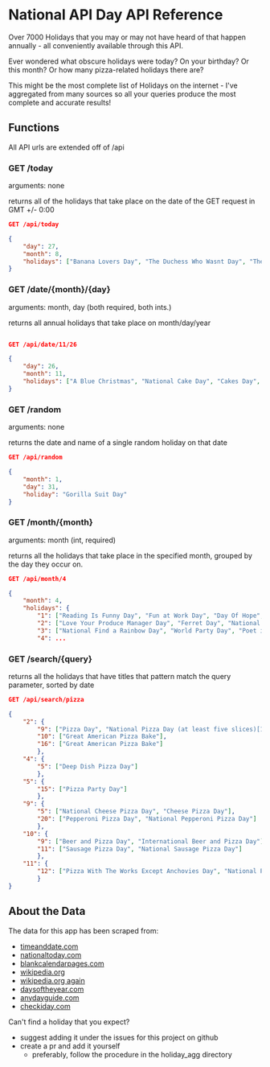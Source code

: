 # National API Day API Reference

Over 7000 Holidays that you may or may not have heard of that happen annually - all conveniently available through this API.

Ever wondered what obscure holidays were today? On your birthday? Or this month? Or how many pizza-related holidays there are?

This might be the most complete list of Holidays on the internet - I've aggregated from many sources so all your queries produce the most complete and accurate results!

## Functions

All API urls are extended off of /api

### GET /today

arguments: none

returns all of the holidays that take place on the date of the GET request in GMT +/- 0:00

```JSON
GET /api/today

{
    "day": 27,
    "month": 8,
    "holidays": ["Banana Lovers Day", "The Duchess Who Wasnt Day", "The Duchess Who Wasn't Day", "Petroleum Day", "Tug-of-War Day", "International Bat Night", "National Pots de Cr\u00e8me Day", "Burger Day", "Pots De Creme Day", "National Banana Lovers Day", "International Lottery Day"]
}
```

### GET /date/{month}/{day}

arguments: month, day (both required, both ints.)

returns all annual holidays that take place on month/day/year

``` JSON

GET /api/date/11/26

{
    "day": 26,
    "month": 11,
    "holidays": ["A Blue Christmas", "National Cake Day", "Cakes Day", "Turkey Free Thanksgiving", "Cake Day", "Day of Mourning"]
}

```

### GET /random

arguments: none

returns the date and name of a single random holiday on that date

``` JSON
GET /api/random

{
    "month": 1,
    "day": 31,
    "holiday": "Gorilla Suit Day"
}
```

### GET /month/{month}

arguments: month (int, required)

returns all the holidays that take place in the specified month, grouped by the day they occur on.

``` JSON
GET /api/month/4

{
    "month": 4,
    "holidays": {
        "1": ["Reading Is Funny Day", "Fun at Work Day", "Day Of Hope", "One Cent Day", "Sourdough Bread Day", "Fun Day"],
        "2": ["Love Your Produce Manager Day", "Ferret Day", "National Peanut Butter and Jelly Day", "Peanut Butter and Jelly Day", "World Autism Day", "Children's Book Day", "Tell A Lie Day"],
        "3": ["National Find a Rainbow Day", "World Party Day", "Poet in a Cupcake Day", "Tweed Day", "Fish Fingers and Custard Day", "Find A Rainbow Day", "Chocolate Mousse Day", "Walk to Work Day"],
        "4": ...
```

### GET /search/{query}

returns all the holidays that have titles that pattern match the query parameter, sorted by date

``` JSON
GET /api/search/pizza

{
    "2": {
        "9": ["Pizza Day", "National Pizza Day (at least five slices)[1]"],
        "10": ["Great American Pizza Bake"],
        "16": ["Great American Pizza Bake"]
        },
    "4": {
        "5": ["Deep Dish Pizza Day"]
        },
    "5": {
        "15": ["Pizza Party Day"]
        },
    "9": {
        "5": ["National Cheese Pizza Day", "Cheese Pizza Day"],
        "20": ["Pepperoni Pizza Day", "National Pepperoni Pizza Day"]
        },
    "10": {
        "9": ["Beer and Pizza Day", "International Beer and Pizza Day"],
        "11": ["Sausage Pizza Day", "National Sausage Pizza Day"]
        },
    "11": {
        "12": ["Pizza With The Works Except Anchovies Day", "National Pizza with the Works Except Anchovies Day"]
        }
}

```

## About the Data

The data for this app has been scraped from:

* [timeanddate.com](https://www.timeanddate.com/holidays/fun/)
* [nationaltoday.com](https://nationaltoday.com/fun-holidays/)
* [blankcalendarpages.com](https://blankcalendarpages.com/holidays/fun)
* [wikipedia.org](https://en.wikipedia.org/wiki/List_of_food_days)
* [wikipedia.org again](https://en.wikipedia.org/wiki/List_of_minor_secular_observances)
* [daysoftheyear.com](https://www.daysoftheyear.com/)
* [anydayguide.com](https://anydayguide.com/calendar/)
* [checkiday.com](https://checkiday.com)

Can't find a holiday that you expect?

* suggest adding it under the issues for this project on github
* create a pr and add it yourself
  * preferably, follow the procedure in the holiday_agg directory
